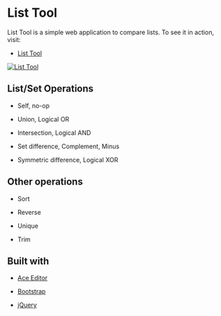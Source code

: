 # List Tool

List Tool is a simple web application to compare lists. To see it in
action, visit:

- [List Tool](http://projects.skratchdot.com/list-tool/)

[![List Tool][2]][1]

  [1]: http://projects.skratchdot.com/list-tool/index.html
  [2]: http://projects.skratchdot.com/list-tool/img/preview.jpg (List Tool)


## List/Set Operations

- Self, no-op

- Union, Logical OR

- Intersection, Logical AND

- Set difference, Complement, Minus

- Symmetric difference, Logical XOR


## Other operations

- Sort

- Reverse

- Unique

- Trim

## Built with

- [Ace Editor](https://github.com/ajaxorg/ace/)

- [Bootstrap](http://twitter.github.com/bootstrap/)

- [jQuery](http://jquery.com/)

